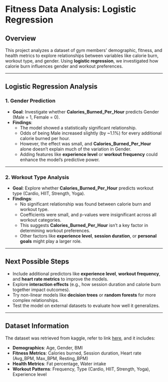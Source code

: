 # **Fitness Data Analysis: Logistic Regression**

## **Overview**
This project analyzes a dataset of gym members' demographic, fitness, and health metrics to explore relationships between variables like calorie burn, workout type, and gender. Using **logistic regression**, we investigated how calorie burn influences gender and workout preferences.

---

## **Logistic Regression Analysis**
### 1. **Gender Prediction**
- **Goal**: Investigate whether **Calories_Burned_Per_Hour** predicts Gender (Male = 1, Female = 0).
- **Findings**:
  - The model showed a statistically significant relationship.
  - Odds of being Male increased slightly (by ~1.1%) for every additional calorie burned per hour.
  - However, the effect was small, and **Calories_Burned_Per_Hour** alone doesn’t explain much of the variation in Gender.
  - Adding features like **experience level** or **workout frequency** could enhance the model’s predictive power.

---

### 2. **Workout Type Analysis**
- **Goal**: Explore whether **Calories_Burned_Per_Hour** predicts workout type (Cardio, HIIT, Strength, Yoga).
- **Findings**:
  - No significant relationship was found between calorie burn and workout type.
  - Coefficients were small, and p-values were insignificant across all workout categories.
  - This suggests **Calories_Burned_Per_Hour** isn’t a key factor in determining workout preferences.
  - Other factors like **experience level**, **session duration**, or **personal goals** might play a larger role.

---

## **Next Possible Steps**
- Include additional predictors like **experience level**, **workout frequency**, and **heart rate metrics** to improve the models.
- Explore **interaction effects** (e.g., how session duration and calorie burn together impact outcomes).
- Try non-linear models like **decision trees** or **random forests** for more complex relationships.
- Test the model on external datasets to evaluate how well it generalizes.

---

## **Dataset Information**
The dataset was retrieved from kaggle, refer to link [here](https://www.kaggle.com/datasets/valakhorasani/gym-members-exercise-dataset), and it includes:
- **Demographics**: Age, Gender, BMI
- **Fitness Metrics**: Calories burned, Session duration, Heart rate (Avg_BPM, Max_BPM, Resting_BPM)
- **Health Metrics**: Fat percentage, Water intake
- **Workout Patterns**: Frequency, Type (Cardio, HIIT, Strength, Yoga), Experience level
